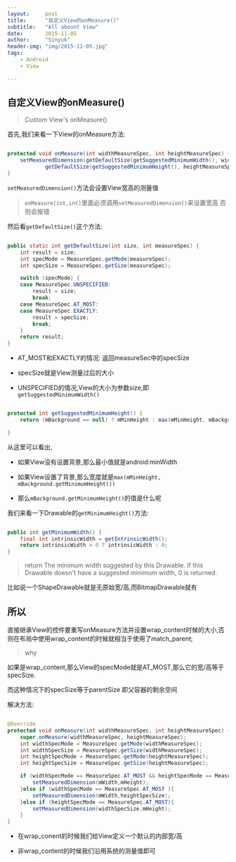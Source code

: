 ```yaml
---
layout:     post
title:      "自定义View的onMeasure()"
subtitle:   "All abount View"
date:       2015-11-05
author:     "Sinyuk"
header-img: "img/2015-11-05.jpg"
tags:
    - Android
    - View

---
```


## 自定义View的onMeasure()

> Custom View's onMeasure() 

首先,我们来看一下View的onMeasure方法:

```java

protected void onMeasure(int widthMeasureSpec, int heightMeasureSpec) {
    setMeasuredDimension(getDefaultSize(getSuggestedMinimumWidth(), widthMeasureSpec),
            getDefaultSize(getSuggestedMinimumHeight(), heightMeasureSpec));
}

```

`setMeasuredDimension()`方法会设置View宽高的测量值


> `onMeasure(int,int)`里面必须调用`setMeasuredDimension()`来设置宽高
> 否则会报错

然后看`getDefaultSize()`这个方法:

```java

public static int getDefaultSize(int size, int measureSpec) {
    int result = size;
    int specMode = MeasureSpec.getMode(measureSpec);
    int specSize = MeasureSpec.getSize(measureSpec);

    switch (specMode) {
    case MeasureSpec.UNSPECIFIED:
        result = size;
        break;
    case MeasureSpec.AT_MOST:
    case MeasureSpec.EXACTLY:
        result = specSize;
        break;
    }
    return result;
}

```

- AT_MOST和EXACTLY的情况: 返回measureSec中的specSize
 - specSize就是View测量过后的大小

- UNSPECIFIED的情况,View的大小为参数size,即`getSuggestedMinimumWidth()`

```java

protected int getSuggestedMinimumHeight() {
    return (mBackground == null) ? mMinHeight : max(mMinHeight, mBackground.getMinimumHeight());

}

```

从这里可以看出,

- 如果View没有设置背景,那么最小值就是android:minWidth

- 如果View设置了背景,那么宽度就是`max(mMinHeight, mBackground.getMinimumHeight())`
 - 那么`mBackground.getMinimumHeight()`的值是什么呢

我们来看一下Drawable的`getMinimumHeight()`方法:

```java

public int getMinimumWidth() {
    final int intrinsicWidth = getIntrinsicWidth();
    return intrinsicWidth > 0 ? intrinsicWidth : 0;
}

```

>  return The minimum width suggested by this Drawable. If this Drawable doesn't have a suggested minimum width, 0 is returned.

比如说一个ShapeDrawable就是无原始宽/高,而BitmapDrawable就有



## 所以

直接继承View的控件要重写onMeasure方法并设置wrap_content时候的大小,否则在布局中使用wrap_content的时候就相当于使用了match_parent;

> why

如果是wrap_content,那么View的specMode就是AT_MOST,那么它的宽/高等于specSize.

而这种情况下的specSize等于parentSize 即父容器的剩余空间

解决方法:

```java

@Override
protected void onMeasure(int widthMeasureSpec, int heightMeasureSpec) {
    super.onMeasure(widthMeasureSpec, heightMeasureSpec);
    int widthSpecMode = MeasureSpec.getMode(widthMeasureSpec);
    int widthSpecSize = MeasureSpec.getSize(widthMeasureSpec);
    int heightSpecMode = MeasureSpec.getMode(heightMeasureSpec);
    int heightSpecSize = MeasureSpec.getSize(heightMeasureSpec);

    if (widthSpecMode == MeasureSpec.AT_MOST && heightSpecMode == MeasureSpec.AT_MOST){
        setMeasuredDimension(mWidth,mHeight);
    }else if (widthSpecMode == MeasureSpec.AT_MOST ){
        setMeasuredDimension(mWidth,heightSpecSize);
    }else if (heightSpecMode == MeasureSpec.AT_MOST){
        setMeasuredDimension(widthSpecSize,mHeight);
    }
}

```

- 在wrap_conent的时候我们给View定义一个默认的内部宽/高

- 非wrap_content的时候我们沿用系统的测量值即可
